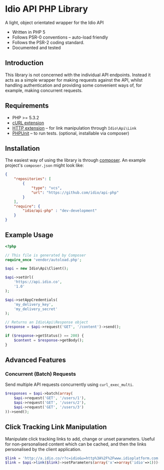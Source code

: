 # Idio API PHP Library

A light, object orientated wrapper for the Idio API

* Written in PHP 5
* Follows PSR-0 conventions – auto-load friendly
* Follows the PSR-2 coding standard.
* Documented and tested

## Introduction

This library is not concerned with the individual API endpoints. Instead it acts as a simple wrapper for making requests against the API, whilst handling authentication and providing some convenient ways of, for example, making concurrent requests.

## Requirements

* PHP >= 5.3.2 
 * [cURL extension](http://php.net/manual/en/book.curl.php)
 * [HTTP extension](http://www.php.net/manual/en/book.http.php) – for link manipulation through `Idio\Api\Link`
* [PHPUnit](https://github.com/sebastianbergmann/phpunit/) – to run tests. (optional, installable via composer)

## Installation

The easiest way of using the library is through [composer](http://getcomposer.org/). An example project's `composer.json` might look like:

```json
{
    "repositories": [
        {
            "type": "vcs",
            "url": "https://github.com/idio/api-php"
        }
    ],
    "require": {
        "idio/api-php" : "dev-development"
    }
}
```

## Example Usage

```php
<?php

// This file is generated by Composer
require_once 'vendor/autoload.php';

$api = new Idio\Api\Client();

$api->setUrl(
    'https://api.idio.co',
    '1.0'
);

$api->setAppCredentials(
    'my_delivery_key',
    'my_delivery_secret'
);

// Returns an Idio\Api\Response object
$response = $api->request('GET', '/content')->send();

if ($response->getStatus() == 200) {
    $content = $response->getBody();
}
```

## Advanced Features


### Concurrent (Batch) Requests
Send multiple API requests concurrently using `curl_exec_multi`.

```php
$responses = $api->batch(array(
    $api->request('GET', '/users/1'),
    $api->request('GET', '/users/2'),
    $api->request('GET', '/users/3')
))->send();
```

## Click Tracking Link Manipulation

Manipulate click tracking links to add, change or unset parameters. Useful for non-personalised content which can be cached, and then the links personalised by the client application.
```php
$link = 'http://a.idio.co/r?c=idio&u=http%3A%2F%2Fwww.idioplatform.com';
$link = $api->link($link)->setParameters(array('x'=>array('idio'=>1)))->get();
```
